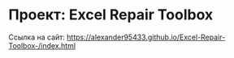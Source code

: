# Проект: Excel Repair Toolbox
Ссылка на сайт: https://alexander95433.github.io/Excel-Repair-Toolbox-/index.html
